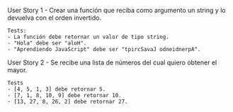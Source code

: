 User Story 1
	- Crear una función que reciba como argumento un string y lo devuelva con el orden invertido.

	Tests:
	- La función debe retornar un valor de tipo string.
	- "Hola" debe ser "aloH".
	- "Aprendiendo JavaScript" debe ser "tpircSavaJ odneidnerpA".
	
User Story 2
	- Se recibe una lista de números del cual quiero obtener el mayor.

	Tests
	- [4, 5, 1, 3] debe retornar 5.
	- [7, 1, 8, 10, 9] debe retornar 10.
	- [13, 27, 8, 26, 2] debe retornar 27.
